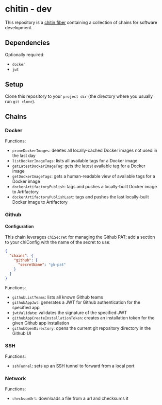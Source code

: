 # chitin - dev

This repository is a [chitin fiber](https://github.com/edobry/chitin#structure) containing a collection of chains for software development.

## Dependencies

Optionally required:

- `docker`
- `jwt`

## Setup

Clone this repository to your `project dir` (the directory where you usually run `git clone`).

## Chains

### Docker

Functions:

- `pruneDockerImages`: deletes all locally-cached Docker images not used in the last day
- `listDockerImageTags`: lists all available tags for a Docker image
- `getLatestDockerImageTag`: gets the latest available tag for a Docker image
- `getDockerImageTags`: gets a human-readable view of available tags for a Docker image
- `dockerArtifactoryPublish`: tags and pushes a locally-built Docker image to Artifactory
- `dockerArtifactoryPublishLast`: tags and pushes the last locally-built Docker image to Artifactory

### Github

#### Configuration

This chain leverages `chiSecret` for managing the Github PAT; add a section to your chiConfig with the name of the secret to use:

```json
{
  "chains": {
    "github": {
      "secretName": "gh-pat"
    }
  }
}
```

Functions:

- `githubListTeams`: lists all known Github teams
- `githubAppJwt`: generates a JWT for Github authentication for the specified app
- `jwtValidate`: validates the signature of the specified JWT
- `githubAppCreateInstallationToken`: creates an installation token for the given Github app installation
- `githubOpenDirectory`: opens the current git repository directory in the Github UI

### SSH

Functions:

- `sshTunnel`: sets up an SSH tunnel to forward from a local port

### Network

Functions:

- `checksumUrl`: downloads a file from a url and checksums it
